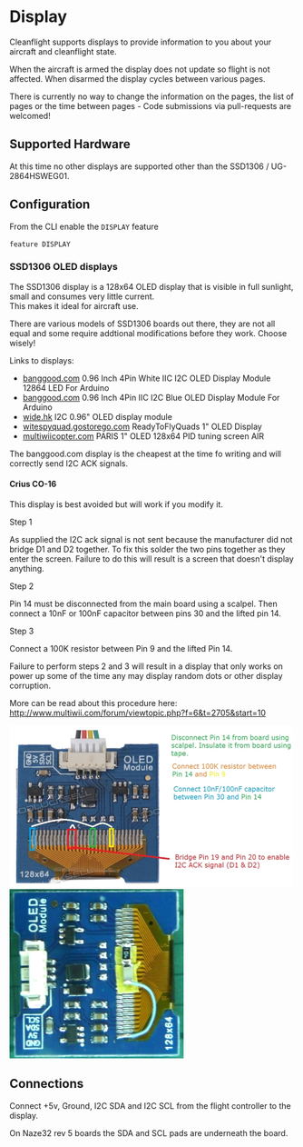 # Display

Cleanflight supports displays to provide information to you about your aircraft and cleanflight state.

When the aircraft is armed the display does not update so flight is not affected.  When disarmed the display cycles between various pages.

There is currently no way to change the information on the pages, the list of pages or the time between pages - Code submissions via pull-requests are welcomed!

## Supported Hardware

At this time no other displays are supported other than the SSD1306 / UG-2864HSWEG01.

## Configuration

From the CLI enable the `DISPLAY` feature

```
feature DISPLAY
```


### SSD1306 OLED displays

The SSD1306 display is a 128x64 OLED display that is visible in full sunlight, small and consumes very little current.  
This makes it ideal for aircraft use.

There are various models of SSD1306 boards out there, they are not all equal and some require addtional modifications
before they work.  Choose wisely!

Links to displays:

 * [banggood.com](http://www.banggood.com/0_96-Inch-4Pin-White-IIC-I2C-OLED-Display-Module-12864-LED-For-Arduino-p-958196.html) 0.96 Inch 4Pin White IIC I2C OLED Display Module 12864 LED For Arduino 
 * [banggood.com](http://www.banggood.com/0_96-Inch-4Pin-IIC-I2C-Blue-OLED-Display-Module-For-Arduino-p-969147.html) 0.96 Inch 4Pin IIC I2C Blue OLED Display Module For Arduino
 * [wide.hk](http://www.wide.hk/products.php?product=I2C-0.96%22-OLED-display-module-%28-compatible-Arduino-%29) I2C 0.96" OLED display module
 * [witespyquad.gostorego.com](http://witespyquad.gostorego.com/accessories/readytofly-1-oled-128x64-pid-tuning-display-i2c.html) ReadyToFlyQuads 1" OLED Display
 * [multiwiicopter.com](http://www.multiwiicopter.com/products/1-oled) PARIS 1" OLED 128x64 PID tuning screen AIR

The banggood.com display is the cheapest at the time fo writing and will correctly send I2C ACK signals.

#### Crius CO-16

This display is best avoided but will work if you modify it.

Step 1

As supplied the I2C ack signal is not sent because the manufacturer did not bridge D1 and D2 together.  To fix this solder
the two pins together as they enter the screen.  Failure to do this will result is a screen that doesn't display anything.

Step 2

Pin 14 must be disconnected from the main board using a scalpel. Then connect a 10nF or 100nF capacitor between pins 30 and the
lifted pin 14.

Step 3

Connect a 100K resistor between Pin 9 and the lifted Pin 14.

Failure to perform steps 2 and 3 will result in a display that only works on power up some of the time any may display random dots
or other display corruption.

More can be read about this procedure here: http://www.multiwii.com/forum/viewtopic.php?f=6&t=2705&start=10

![Crius CO-16 Diagram](Wiring/Crius%20CO-16%20OLED%20diagram.png)
![Crius CO-16 Modification](Wiring/Crius%20CO-16%20OLED%20modifications.jpg)

## Connections

Connect +5v, Ground, I2C SDA and I2C SCL from the flight controller to the display.

On Naze32 rev 5 boards the SDA and SCL pads are underneath the board.



